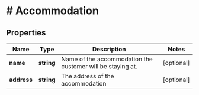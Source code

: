 # # Accommodation

## Properties

Name | Type | Description | Notes
------------ | ------------- | ------------- | -------------
**name** | **string** | Name of the accommodation the customer will be staying at. | [optional] 
**address** | **string** | The address of the accommodation | [optional] 



